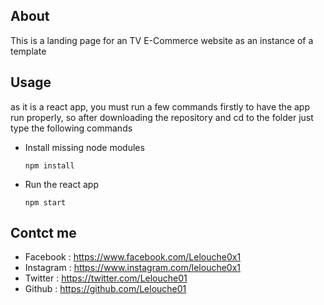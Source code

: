 
## About

This is a landing page for an TV E-Commerce website as an instance of a template
## Usage

as it is a react app, you must run a few commands firstly to have the app run properly, so after downloading the repository and cd to the folder just type the following commands

* Install missing node modules
    ```
    npm install 
    ```
* Run the react app
    ```
    npm start 
    ```
## Contct me

* Facebook : https://www.facebook.com/Lelouche0x1
* Instagram : https://www.instagram.com/lelouche0x1
* Twitter : https://twitter.com/Lelouche01
* Github : https://github.com/Lelouche01
